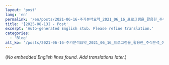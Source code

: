 ```yaml
---
layout: 'post'
lang: 'en'
permalink: '/en/posts/2021-06-16-주가분석요약_2021_06_16_프로그램을_활용한_주식분석_예상결과_09_29_35/'
title: '[2025-08-13] - Post'
excerpt: 'Auto-generated English stub. Please refine translation.'
categories:
  - 'Blog'
alt_ko: '/posts/2021-06-16-주가분석요약_2021_06_16_프로그램을_활용한_주식분석_예상결과_09_29_35/'
---
```


(*No embedded English lines found. Add translations later.*)
